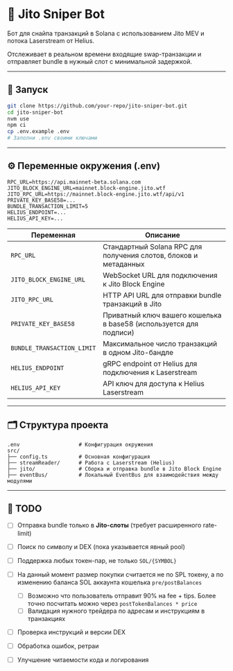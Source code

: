 # 🎯 Jito Sniper Bot

Бот для снайпа транзакций в Solana с использованием Jito MEV и потока Laserstream от Helius.

Отслеживает в реальном времени входящие swap-транзакции и отправляет bundle в нужный слот с минимальной задержкой.

---

## 🚀 Запуск

```bash
git clone https://github.com/your-repo/jito-sniper-bot.git
cd jito-sniper-bot
nvm use
npm ci
cp .env.example .env
# Заполни .env своими ключами
```

---

## ⚙️ Переменные окружения (.env)

```env
RPC_URL=https://api.mainnet-beta.solana.com
JITO_BLOCK_ENGINE_URL=mainnet.block-engine.jito.wtf
JITO_RPC_URL=https://mainnet.block-engine.jito.wtf/api/v1
PRIVATE_KEY_BASE58=...
BUNDLE_TRANSACTION_LIMIT=5
HELIUS_ENDPOINT=...
HELIUS_API_KEY=...
```

| Переменная                 | Описание                                                           |
| -------------------------- | ------------------------------------------------------------------ |
| `RPC_URL`                  | Стандартный Solana RPC для получения слотов, блоков и метаданных   |
| `JITO_BLOCK_ENGINE_URL`    | WebSocket URL для подключения к Jito Block Engine                  |
| `JITO_RPC_URL`             | HTTP API URL для отправки bundle транзакций в Jito                 |
| `PRIVATE_KEY_BASE58`       | Приватный ключ вашего кошелька в base58 (используется для подписи) |
| `BUNDLE_TRANSACTION_LIMIT` | Максимальное число транзакций в одном Jito-бандле                  |
| `HELIUS_ENDPOINT`          | gRPC endpoint от Helius для подключения к Laserstream              |
| `HELIUS_API_KEY`           | API ключ для доступа к Helius Laserstream                          |

---

## 🗂️ Структура проекта

```
.env                   # Конфигурация окружения
src/
├── config.ts          # Основная конфигурация
├── streamReader/      # Работа с Laserstream (Helius)
├── jito/              # Сборка и отправка bundle в Jito Block Engine
├── eventBus/          # Локальный EventBus для взаимодействия между модулями
```

---

## 🧠 TODO

* [ ] Отправка bundle только в **Jito-слоты** (требует расширенного rate-limit)
* [ ] Поиск по символу и DEX (пока указывается явный pool)
* [ ] Поддержка любых токен-пар, не только `SOL/{SYMBOL}`
* [ ] На данный момент размер покупки считается не по SPL токену, а по изменению баланса SOL аккаунта кошелька `pre/postBalances`
  * [ ] Возможно что пользователь отправит 90% на fee + tips. Более точно посчитать можно через `postTokenBalances * price`
  * [ ] Валидация нужного трейдера по адресам и инструкциям в транзакциях
* [ ] Проверка инструкций и версии DEX
* [ ] Обработка ошибок, ретраи
* [ ] Улучшение читаемости кода и логирования


